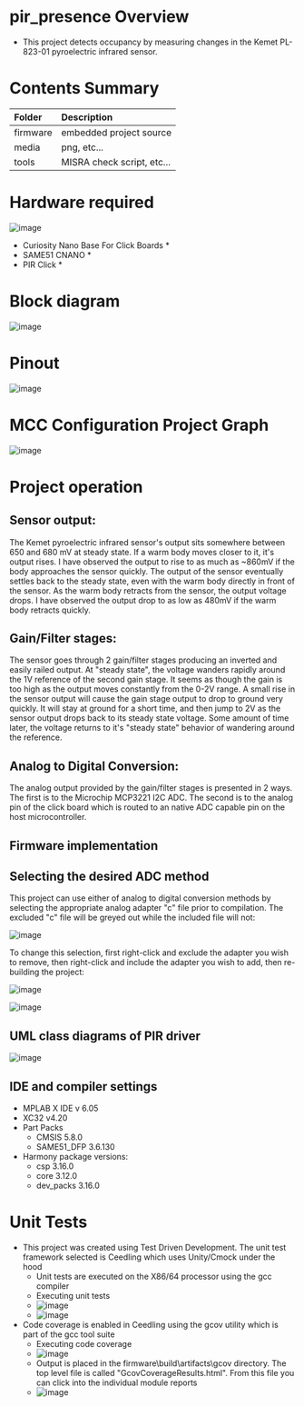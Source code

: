 # pir_presence Overview
 * This project detects occupancy by measuring changes in the Kemet PL-823-01 pyroelectric infrared sensor. 

# Contents Summary

| Folder              | Description                                                |
|:--------------------|:-----------------------------------------------------------|
| firmware            | embedded project source                                    |
| media               | png, etc...                                                |
| tools               | MISRA check script, etc...                                 |

# Hardware required

![image](media/HardwarePhoto.png)

* Curiosity Nano Base For Click Boards
    * 
* SAME51 CNANO
    * 
* PIR Click
    * 

# Block diagram

![image](media/HardwareBlockDiagram.png)

# Pinout

![image](media/pinout.png)

# MCC Configuration Project Graph

![image](media/ProjectGraph.png)

# Project operation

## Sensor output:

The Kemet pyroelectric infrared sensor's output sits somewhere between 650 and 680 mV at steady state. If a warm body moves closer to it, it's output rises. I have observed the output to rise to as much as ~860mV if the body approaches the sensor quickly. The output of the sensor eventually settles back to the steady state, even with the warm body directly in front of the sensor. As the warm body retracts from the sensor, the output voltage drops. I have observed the output drop to as low as 480mV if the warm body retracts quickly. 

## Gain/Filter stages: 

The sensor goes through 2 gain/filter stages producing an inverted and easily railed output. At "steady state", the voltage wanders rapidly around the 1V reference of the second gain stage. It seems as though the gain is too high as the output moves constantly from the 0-2V range. A small rise in the sensor output will cause the gain stage output to drop to ground very quickly. It will stay at ground for a short time, and then jump to 2V as the sensor output drops back to its steady state voltage. Some amount of time later, the voltage returns to it's "steady state" behavior of wandering around the reference.

## Analog to Digital Conversion:

The analog output provided by the gain/filter stages is presented in 2 ways. The first is to the Microchip MCP3221 I2C ADC. The second is to the analog pin of the click board which is routed to an native ADC capable pin on the host microcontroller. 

## Firmware implementation

## Selecting the desired ADC method

This project can use either of analog to digital conversion methods by selecting the appropriate analog adapter "c" file prior to compilation. The excluded "c" file will be greyed out while the included file will not:

![image](media/AdapterSelection.png)

To change this selection, first right-click and exclude the adapter you wish to remove, then right-click and include the adapter you wish to add, then re-building the project:

![image](media/AdapterExclude.png)

![image](media/AdapterInclude.png)

## UML class diagrams of PIR driver

![image](media/PirDriverUml.png)

## IDE and compiler settings

* MPLAB X IDE v 6.05
* XC32 v4.20
* Part Packs
    * CMSIS 5.8.0
    * SAME51_DFP 3.6.130
* Harmony package versions:
    * csp 3.16.0
    * core 3.12.0
    * dev_packs 3.16.0


# Unit Tests

* This project was created using Test Driven Development. The unit test framework selected is Ceedling which uses Unity/Cmock under the hood
    * Unit tests are executed on the X86/64 processor using the gcc compiler
    * Executing unit tests
    * ![image](media/CeedlingSampleRun.png)
    * ![image](media/CeedlingSampleOutput.png)
* Code coverage is enabled in Ceedling using the gcov utility which is part of the gcc tool suite
    * Executing code coverage
    * ![image](media/GcovSample.png)
    * Output is placed in the firmware\build\artifacts\gcov directory. The top level file is called "GcovCoverageResults.html". From this file you can click into the individual module reports
    * ![image](media/GcovSampleOutput.png)